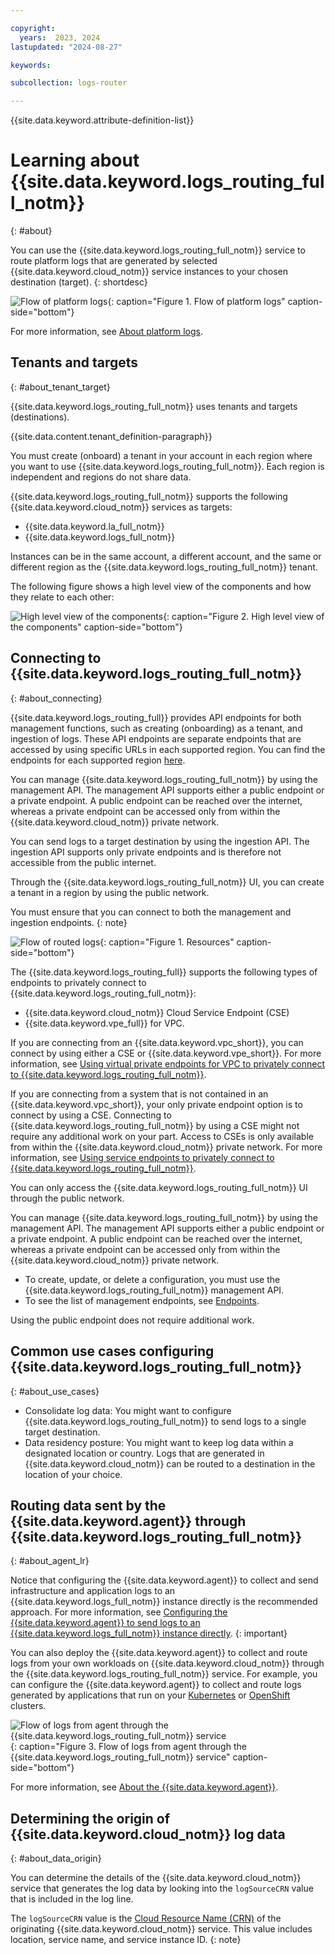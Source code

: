 ```yaml
---

copyright:
  years:  2023, 2024
lastupdated: "2024-08-27"

keywords:

subcollection: logs-router

---
```


{{site.data.keyword.attribute-definition-list}}

# Learning about {{site.data.keyword.logs_routing_full_notm}}
{: #about}

You can use the {{site.data.keyword.logs_routing_full_notm}} service to route platform logs that are generated by selected {{site.data.keyword.cloud_notm}} service instances to your chosen destination (target).
{: shortdesc}

![Flow of platform logs](/images/cloud-logs-platform-logs.png "Flow of platform logs"){: caption="Figure 1. Flow of platform logs" caption-side="bottom"}

For more information, see [About platform logs](/docs/logs-router?topic=logs-router-about-platform-logs).




## Tenants and targets
{: #about_tenant_target}

{{site.data.keyword.logs_routing_full_notm}} uses tenants and targets (destinations).

{{site.data.content.tenant_definition-paragraph}}

You must create (onboard) a tenant in your account in each region where you want to use {{site.data.keyword.logs_routing_full_notm}}. Each region is independent and regions do not share data.

{{site.data.keyword.logs_routing_full_notm}} supports the following {{site.data.keyword.cloud_notm}} services as targets:
- {{site.data.keyword.la_full_notm}}
- {{site.data.keyword.logs_full_notm}}

Instances can be in the same account, a different account, and the same or different region as the {{site.data.keyword.logs_routing_full_notm}} tenant.

The following figure shows a high level view of the components and how they relate to each other:

![High level view of the components](/images/components-ov.png "High level view of the components"){: caption="Figure 2. High level view of the components" caption-side="bottom"}




## Connecting to {{site.data.keyword.logs_routing_full_notm}}
{: #about_connecting}

{{site.data.keyword.logs_routing_full}} provides API endpoints for both management functions, such as creating (onboarding) as a tenant, and ingestion of logs. These API endpoints are separate endpoints that are accessed by using specific URLs in each supported region. You can find the endpoints for each supported region [here](/docs/logs-router?topic=logs-router-endpoints).

You can manage {{site.data.keyword.logs_routing_full_notm}} by using the management API. The management API supports either a public endpoint or a private endpoint. A public endpoint can be reached over the internet, whereas a private endpoint can be accessed only from within the {{site.data.keyword.cloud_notm}} private network.

You can send logs to a target destination by using the ingestion API. The ingestion API supports only private endpoints and is therefore not accessible from the public internet.

Through the {{site.data.keyword.logs_routing_full_notm}} UI, you can create a tenant in a region by using the public network.

You must ensure that you can connect to both the management and ingestion endpoints.
{: note}


![Flow of routed logs](/images/Logs-Router-04--1.svg "Resources"){: caption="Figure 1. Resources" caption-side="bottom"}


The {{site.data.keyword.logs_routing_full}} supports the following types of endpoints to privately connect to {{site.data.keyword.logs_routing_full_notm}}:
- {{site.data.keyword.cloud_notm}} Cloud Service Endpoint (CSE)
- {{site.data.keyword.vpe_full}} for VPC.

If you are connecting from an {{site.data.keyword.vpc_short}}, you can connect by using either a CSE or {{site.data.keyword.vpe_short}}. For more information, see [Using virtual private endpoints for VPC to privately connect to {{site.data.keyword.logs_routing_full_notm}}](/docs/logs-router?topic=logs-router-vpe-connection&interface=api).

If you are connecting from a system that is not contained in an {{site.data.keyword.vpc_short}}, your only private endpoint option is to connect by using a CSE. Connecting to {{site.data.keyword.logs_routing_full_notm}} by using a CSE might not require any additional work on your part. Access to CSEs is only available from within the {{site.data.keyword.cloud_notm}} private network. For more information, see [Using service endpoints to privately connect to {{site.data.keyword.logs_routing_full_notm}}](/docs/logs-router?topic=logs-router-service-endpoints).

You can only access the {{site.data.keyword.logs_routing_full_notm}} UI through the public network.


You can manage {{site.data.keyword.logs_routing_full_notm}} by using the management API. The management API supports either a public endpoint or a private endpoint. A public endpoint can be reached over the internet, whereas a private endpoint can be accessed only from within the {{site.data.keyword.cloud_notm}} private network.

- To create, update, or delete a configuration, you must use the {{site.data.keyword.logs_routing_full_notm}} management API.
- To see the list of management endpoints, see [Endpoints](/docs/logs-router?topic=logs-router-endpoints).

Using the public endpoint does not require additional work.


## Common use cases configuring {{site.data.keyword.logs_routing_full_notm}}
{: #about_use_cases}

- Consolidate log data: You might want to configure {{site.data.keyword.logs_routing_full_notm}} to send logs to a single target destination.
- Data residency posture: You might want to keep log data within a designated location or country. Logs that are generated in {{site.data.keyword.cloud_notm}} can be routed to a destination in the location of your choice.


## Routing data sent by the {{site.data.keyword.agent}} through {{site.data.keyword.logs_routing_full_notm}}
{: #about_agent_lr}

Notice that configuring the {{site.data.keyword.agent}} to collect and send infrastructure and application logs to an {{site.data.keyword.logs_full_notm}} instance directly is the recommended approach. For more information, see [Configuring the {{site.data.keyword.agent}} to send logs to an {{site.data.keyword.logs_full_notm}} instance directly]().
{: important}

You can also deploy the {{site.data.keyword.agent}} to collect and route logs from your own workloads on {{site.data.keyword.cloud_notm}} through the {{site.data.keyword.logs_routing_full_notm}} service. For example, you can configure the {{site.data.keyword.agent}} to collect and route logs generated by applications that run on your [Kubernetes](/docs/containers) or [OpenShift](/docs/openshift) clusters.

![Flow of logs from agent through the {{site.data.keyword.logs_routing_full_notm}} service](/images/cloud-logs-agent-to-router.png "Flow of logs from agent through the {{site.data.keyword.logs_routing_full_notm}} service"){: caption="Figure 3. Flow of logs from agent through the {{site.data.keyword.logs_routing_full_notm}} service" caption-side="bottom"}

For more information, see [About the {{site.data.keyword.agent}}](/docs/logs-router?topic=logs-router-agent-about).




## Determining the origin of {{site.data.keyword.cloud_notm}} log data
{: #about_data_origin}

You can determine the details of the {{site.data.keyword.cloud_notm}} service that generates the log data by looking into the `logSourceCRN` value that is included in the log line.

The `logSourceCRN` value is the [Cloud Resource Name (CRN)](/docs/account?topic=account-crn) of the originating {{site.data.keyword.cloud_notm}} service. This value includes location, service name, and service instance ID.
{: note}
